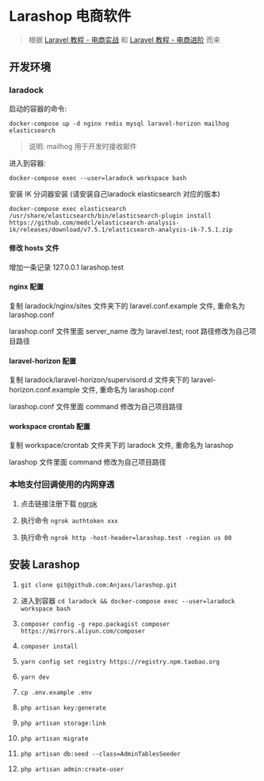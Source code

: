 # Larashop 电商软件

> 根据  [Laravel 教程 - 电商实战](https://learnku.com/courses/laravel-shop/8.x) 和 [Laravel 教程 - 电商进阶](https://learnku.com/courses/ecommerce-advance/8.x) 而来

## 开发环境

### laradock

启动的容器的命令: 

`docker-compose up -d nginx redis mysql laravel-horizon mailhog elasticsearch`

> 说明: mailhog 用于开发时接收邮件

进入到容器:

`docker-compose exec --user=laradock workspace bash`

安装 IK 分词器安装 (请安装自己laradock elasticsearch 对应的版本)

`docker-compose exec elasticsearch /usr/share/elasticsearch/bin/elasticsearch-plugin install https://github.com/medcl/elasticsearch-analysis-ik/releases/download/v7.5.1/elasticsearch-analysis-ik-7.5.1.zip`

#### 修改 hosts 文件

增加一条记录 127.0.0.1 larashop.test
#### nginx 配置

复制 laradock/nginx/sites 文件夹下的 laravel.conf.example 文件, 重命名为 larashop.conf

larashop.conf 文件里面 server_name 改为 laravel.test; root 路径修改为自己项目路径

#### laravel-horizon 配置

复制 laradock/laravel-horizon/supervisord.d 文件夹下的 laravel-horizon.conf.example 文件, 重命名为 larashop.conf

larashop.conf 文件里面 command 修改为自己项目路径

#### workspace crontab 配置

复制 workspace/crontab 文件夹下的 laradock 文件, 重命名为 larashop

larashop 文件里面 command 修改为自己项目路径

### 本地支付回调使用的内网穿透

1. 点击链接注册下载 [ngrok](https://dashboard.ngrok.com/user/signup)

2. 执行命令 `ngrok authtoken xxx`

3. 执行命令 `ngrok http -host-header=larashop.test -region us 80`

## 安装 Larashop

1. `git clone git@github.com:Anjaxs/larashop.git`

2. 进入到容器 `cd laradock && docker-compose exec --user=laradock workspace bash`

3. `composer config -g repo.packagist composer https://mirrors.aliyun.com/composer`

4. `composer install`

5. `yarn config set registry https://registry.npm.taobao.org`

6. `yarn dev`

7. `cp .env.example .env`

8. `php artisan key:generate`

9. `php artisan storage:link`

10. `php artisan migrate`

11. `php artisan db:seed --class=AdminTablesSeeder`

12. `php artisan admin:create-user`



